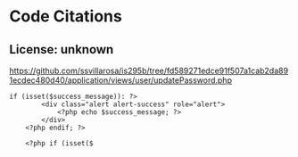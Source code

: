 # Code Citations

## License: unknown
https://github.com/ssvillarosa/is295b/tree/fd589271edce91f507a1cab2da891ecdec480d40/application/views/user/updatePassword.php

```
if (isset($success_message)): ?>
        <div class="alert alert-success" role="alert">
            <?php echo $success_message; ?>
        </div>
    <?php endif; ?>

    <?php if (isset($
```

